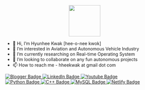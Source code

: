 <div id="header" align="center">
  <img src="https://media.giphy.com/media/M9gbBd9nbDrOTu1Mqx/giphy.gif" width="100"/>
</div>

- 👋 Hi, I’m Hyunhee Kwak [hee-o-nee kwok]
- 👀 I’m interested in Aviation and Autonomous Vehicle Industry
- 🌱 I’m currently researching on Real-time Operating System
- 💞️ I’m looking to collaborate on any fun autonomous projects
- 📫 How to reach me - hheekwak at gmail dot com

<div id="badges">
  <a href="https://sites.google.com/view/hyunhee-kwak-ms/about-me?authuser=1">
    <img src="https://img.shields.io/badge/Blogger-FF5722?style=for-the-badge&logo=blogger&logoColor=white" alt="Blogger Badge"/>
  </a>
  <a href="https://www.linkedin.com/in/hyunheekwak/">
    <img src="https://img.shields.io/badge/LinkedIn-blue?style=for-the-badge&logo=linkedin&logoColor=white" alt="LinkedIn Badge"/>
  </a>
  <a href="https://">
    <img src="https://img.shields.io/badge/YouTube-red?style=for-the-badge&logo=youtube&logoColor=white" alt="Youtube Badge"/>
  </a>
</div>

<div id="codes">
  <a href="https://">
    <img src="https://img.shields.io/badge/Python-14354C?style=for-the-badge&logo=python&logoColor=white" alt="Python Badge"/>
  </a>
  <a href="https://">
    <img src="https://img.shields.io/badge/C%2B%2B-00599C?style=for-the-badge&logo=c%2B%2B&logoColor=white" alt="C++ Badge"/>
  </a>
  <a href="https://">
    <img src="https://img.shields.io/badge/MySQL-00000F?style=for-the-badge&logo=mysql&logoColor=white" alt="MySQL Badge"/>
  </a>
  <a href="https://">
    <img src="https://img.shields.io/badge/Netlify-00C7B7?style=for-the-badge&logo=netlify&logoColor=white" alt="Netlify Badge"/>
  </a>
</div>



<!---
GloTomoc/GloTomoc is a ✨ special ✨ repository because its `README.md` (this file) appears on your GitHub profile.
You can click the Preview link to take a look at your changes.
--->
